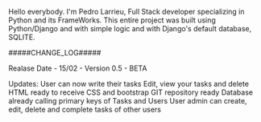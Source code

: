 Hello everybody. I'm Pedro Larrieu, Full Stack developer specializing
in Python and its FrameWorks. This entire project was built using
Python/Django and with simple logic and with Django's default database, SQLITE.

#####CHANGE_LOG#####

Realase Date - 15/02 - Version 0.5 - BETA

Updates:
User can now write their tasks
Edit, view your tasks and delete
HTML ready to receive CSS and bootstrap
GIT repository ready
Database already calling primary keys of Tasks and Users
User admin can create, edit, delete and complete tasks of other users
